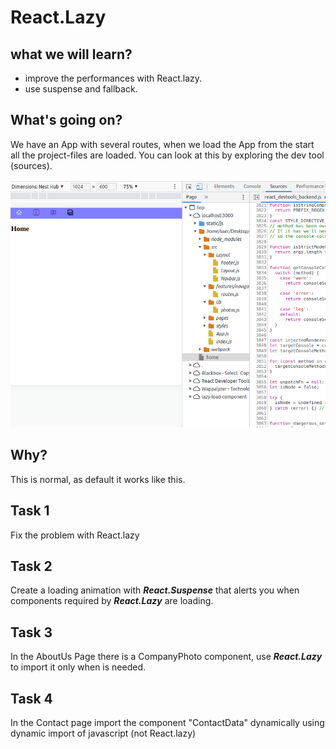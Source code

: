 # React.Lazy

## what we will learn?

- improve the performances with React.lazy.
- use suspense and fallback.

## What's going on?

We have an App with several routes, when we load the App from the start all the project-files are loaded.
You can look at this by exploring the dev tool (sources).

![loaded files](./src/assets/images/sources.png?raw=true "loaded files")

## Why?

This is normal, as default it works like this.

## Task 1

Fix the problem with React.lazy

## Task 2

Create a loading animation with **_React.Suspense_** that alerts you when components required by **_React.Lazy_** are loading.

## Task 3

In the AboutUs Page there is a CompanyPhoto component, use **_React.Lazy_** to import it only when is needed.

## Task 4

In the Contact page import the component "ContactData" dynamically using dynamic import of javascript (not React.lazy)
